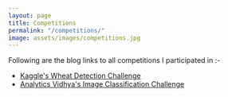 ```yaml
---
layout: page
title: Competitions
permalink: "/competitions/"
image: assets/images/competitions.jpg
---
```


<p>Following are the blog links to all competitions I participated in :-</p>

<ul>
    <li>
        <a href="https://ashay36.github.io/wheat-detection/" >Kaggle's Wheat Detection Challenge</a>
    </li>
    <li>
        <a href="https://ashay36.github.io/vehicle-classification/" >Analytics Vidhya's Image Classification Challenge</a>
    </li>
</ul>